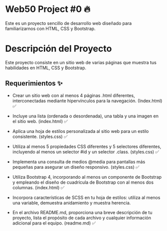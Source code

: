 
# Web50 Project #0 🔥 
 
Este es un proyecto sencillo de desarrollo web diseñado para familiarizarnos con HTML, CSS y Bootstrap. 

# Descripción del Proyecto

Este proyecto consiste en un sitio web de varias páginas que muestra tus habilidades en HTML, CSS y Bootstrap. 

## Requerimientos ✨

-  Crear un sitio web con al menos 4 páginas .html diferentes, interconectadas mediante hipervínculos para la navegación. (Index.html) ✅

- Incluye una lista (ordenada o desordenada), una tabla y una imagen en el sitio web. (index.html) ✅

- Aplica una hoja de estilos personalizada al sitio web para un estilo consistente. (styles.css) ✅

- Utiliza al menos 5 propiedades CSS diferentes y 5 selectores diferentes, incluyendo al menos un selector #id y un selector .class. (styles.css) ✅

- Implementa una consulta de medios @media para pantallas más pequeñas para asegurar un diseño responsivo. (styles.css) ✅

- Utiliza Bootstrap 4, incorporando al menos un componente de Bootstrap y empleando el diseño de cuadrícula de Bootstrap con al menos dos columnas. (index.html) ✅

- Incorpora características de SCSS en tu hoja de estilos: utiliza al menos una variable, demuestra anidamiento y muestra herencia.

- En el archivo README.md, proporciona una breve descripción de tu proyecto, lista el propósito de cada archivo y cualquier información adicional para el equipo. (readme.md) ✅
